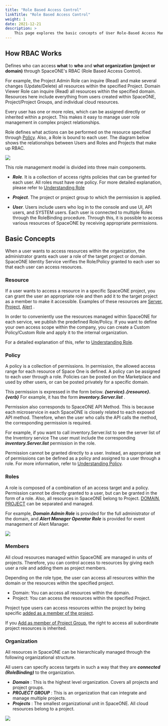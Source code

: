 ```yaml
---
title: "Role Based Access Control"
linkTitle: "Role Based Access Control"
weight: 1
date: 2021-12-21
description: >
    This page explores the basic concepts of User Role-Based Access Management (RBAC) in SpaceONE.
---
```


## How RBAC Works

Defines who can access **what** to **who** and **what organization (project or domain)** through SpaceONE's RBAC (Role Based Access Control).

For example, the Project Admin Role can inquire (Read) and make several changes (Update/Delete) all resources within the specified Project. Domain Viewer Role can inquire (Read) all resources within the specified domain.
Resources here include everything from users created within SpaceONE, Project/Project Groups, and individual cloud resources.

Every user has one or more roles, which can be assigned directly or inherited within a project.
This makes it easy to manage user role management in complex project relationships.

Role defines what actions can be performed on the resource specified through [Policy](/docs/concepts/identity/rbac/#policy).
Also, a Role is bound to each user.
The diagram below shows the relationships between Users and Roles and Projects that make up RBAC.

![](/docs/concepts/identity/rbac/rbac_img/rbac_concept_img01.png)

This role management model is divided into three main components.

- _**Role**_. It is a collection of access rights policies that can be granted for each user. All roles must have one policy.
  For more detailed explanation, please refer to [Understanding Role](/docs/concepts/identity/rbac/understanding-role/)

- _**Project**_. The project or project group to which the permission is applied.

- _**User**_. Users include users who log in to the console and use UI, API users, and SYSTEM users.
  Each user is connected to multiple Roles through the RoleBinding procedure. Through this, it is possible to access various resources of SpaceONE by receiving appropriate permissions.



## Basic Concepts

When a user wants to access resources within the organization, the administrator grants each user a role of the target project or domain.
SpaceONE Identity Service verifies the Role/Policy granted to each user so that each user can access resources.

### Resource

If a user wants to access a resource in a specific SpaceONE project, you can grant the user an appropriate role and then add it to the target project as a member to make it accessible.
Examples of these resources are [Server](/docs/guides/inventory/server/), [Project](/docs/guides/project/project_management/), [Alert](/docs/guides/alert_manager/alert/) .

In order to conveniently use the resources managed within SpaceONE for each service, we publish the predefined Role/Policy.
If you want to define your own access scope within the company, you can create a Custom Policy/Custom Role and apply it to the internal organization.

For a detailed explanation of this, refer to [Understanding Role](/docs/concepts/identity/rbac/understanding-role/).


### Policy

A policy is a collection of permissions. In permission, the allowed access range for each resource of Space One is defined.
A policy can be assigned to each user through a role. Policies can be posted on the Marketplace and used by other users, or can be posted privately for a specific domain.

This permission is expressed in the form below. _**{service}.{resource}.{verb}**_
For example, it has the form _**inventory.Server.list**_ .

Permission also corresponds to SpaceONE API Method. This is because each microservice in each SpaceONE is closely related to each exposed API method.
Therefore, when the user who calls the API calls the method, the corresponding permission is required.

For example, if you want to call inventory.Server.list to see the server list of the Inventory service
The user must include the corresponding _**inventory.Server.list**_ permission in the role.

Permission cannot be granted directly to a user. Instead, an appropriate set of permissions can be defined as a policy and assigned to a user through a role.
For more information, refer to [Understanding Policy](/docs/concepts/identity/rbac/understanding-policy/).

### Roles

A role is composed of a combination of an access target and a policy. Permission cannot be directly granted to a user, but can be granted in the form of a role.
Also, all resources in SpaceONE belong to Project. [DOMAIN](/docs/concepts/identity/rbac/understanding-role/#role-type), [PROJECT](/docs/concepts/identity/rbac/understanding-role/#role-type) can be separated and managed.

For example, _**Domain Admin Role**_ is provided for the full administrator of the domain, and _**Alert Manager Operator Role**_ is provided for event management of Alert Manager.

![](/docs/concepts/identity/rbac/rbac_img/rbac_concept_img02.png)


### Members

All cloud resources managed within SpaceONE are managed in units of projects.
Therefore, you can control access to resources by giving each user a role and adding them as project members.

Depending on the role type, the user can access all resources within the domain or the resources within the specified project.

- Domain: You can access all resources within the domain.
- Project: You can access the resources within the specified Project.

Project type users can access resources within the project by being specific [added as a member of the project](/docs/guides/project/project_management/).

If you [Add as member of Project Group](/docs/guides/project/project_group_management/), the right to access all subordinate project resources is inherited.

### Organization

All resources in SpaceONE can be hierarchically managed through the following organizational structure.

All users can specify access targets in such a way that they are _**connected (RoleBinding)**_ to the organization.
- _**Domain**_ : This is the highest level organization. Covers all projects and project groups.
- _**PROJECT GROUP**_ : This is an organization that can integrate and manage multiple projects.
- _**Projects**_ : The smallest organizational unit in SpaceONE. All cloud resources belong to a project. 

![](/docs/concepts/identity/rbac/rbac_img/rbac_concept_img03.png)



